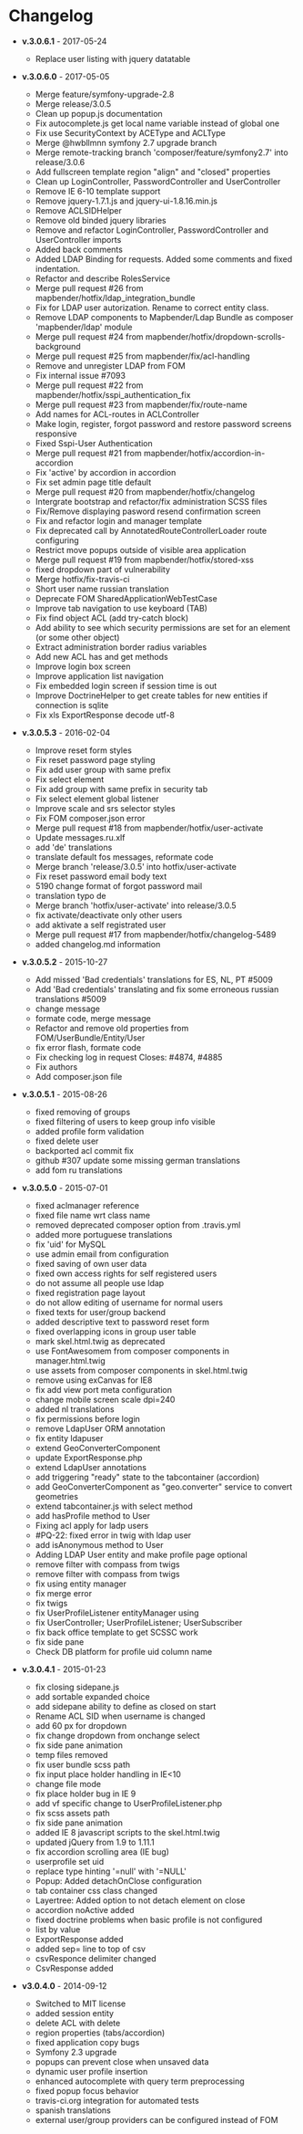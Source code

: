 # Changelog

* **v.3.0.6.1** - 2017-05-24
    - Replace user listing with jquery datatable

* **v.3.0.6.0** - 2017-05-05
    - Merge feature/symfony-upgrade-2.8
    - Merge release/3.0.5
    - Clean up popup.js documentation
    - Fix autocomplete.js get local name variable instead of global one
    - Fix use SecurityContext by ACEType and ACLType
    - Merge @hwbllmnn symfony 2.7 upgrade branch
    - Merge remote-tracking branch 'composer/feature/symfony2.7' into release/3.0.6
    - Add fullscreen template region "align" and "closed" properties
    - Clean up LoginController, PasswordController and UserController
    - Remove IE 6-10 template support
    - Remove jquery-1.7.1.js and jquery-ui-1.8.16.min.js
    - Remove ACLSIDHelper
    - Remove old binded jquery libraries
    - Remove and refactor LoginController, PasswordController and UserController imports
    - Added back comments
    - Added LDAP Binding for requests. Added some comments and fixed indentation.
    - Refactor and describe RolesService
    - Merge pull request #26 from mapbender/hotfix/ldap_integration_bundle
    - Fix for LDAP user autorization. Rename to correct entity class.
    - Remove LDAP components to Mapbender/Ldap Bundle as composer 'mapbender/ldap' module
    - Merge pull request #24 from mapbender/hotfix/dropdown-scrolls-background
    - Merge pull request #25 from mapbender/fix/acl-handling
    - Remove and unregister LDAP from FOM
    - Fix internal issue #7093
    - Merge pull request #22 from mapbender/hotfix/sspi_authentication_fix
    - Merge pull request #23 from mapbender/fix/route-name
    - Add names for ACL-routes in ACLController
    - Make login, register, forgot password and restore password screens responsive
    - Fixed Sspi-User Authentication
    - Merge pull request #21 from mapbender/hotfix/accordion-in-accordion
    - Fix 'active' by accordion in accordion
    - Fix set admin page title default
    - Merge pull request #20 from mapbender/hotfix/changelog
    - Intergrate bootstrap and refactor/fix administration SCSS files
    - Fix/Remove displaying pasword resend confirmation screen
    - Fix and refactor login and manager template
    - Fix deprecated call by AnnotatedRouteControllerLoader route  configuring
    - Restrict move popups outside of visible area application
    - Merge pull request #19 from mapbender/hotfix/stored-xss
    - fixed dropdown part of vulnerability
    - Merge hotfix/fix-travis-ci
    - Short user name russian translation
    - Deprecate FOM SharedApplicationWebTestCase
    - Improve tab navigation to use keyboard (TAB)
    - Fix find object ACL (add try-catch block)
    - Add ability to see which security permissions are set for an element (or some other object)
    - Extract administration border radius variables
    - Add new ACL has and get methods
    - Improve login box screen
    - Improve application list navigation
    - Fix embedded login screen if session time is out
    - Improve DoctrineHelper to get create tables for new entities if connection is sqlite
    - Fix xls ExportResponse decode utf-8

* **v.3.0.5.3** - 2016-02-04
    - Improve reset form styles
    - Fix reset password page styling
    - Fix add user group with same prefix
    - Fix select element
    - Fix add group with same prefix in security tab
    - Fix select element global listener
    - Improve scale and srs selector styles
    - Fix FOM composer.json error
    - Merge pull request #18 from mapbender/hotfix/user-activate
    - Update messages.ru.xlf
    - add 'de' translations
    - translate default fos messages, reformate code
    - Merge branch 'release/3.0.5' into hotfix/user-activate
    - Fix reset password email body text
    - 5190 change format of forgot password mail
    - translation typo de
    - Merge branch 'hotfix/user-activate' into release/3.0.5
    - fix activate/deactivate only other users
    - add aktivate a self registrated user
    - Merge pull request #17 from mapbender/hotfix/changelog-5489
    - added changelog.md information

* **v.3.0.5.2** - 2015-10-27
    - Add missed 'Bad credentials' translations for ES, NL, PT #5009
    - Add 'Bad credentials' translating and fix some erroneous russian translations #5009
    - change message
    - formate code, merge message
    - Refactor and remove old properties from FOM/UserBundle/Entity/User
    - fix error flash, formate code
    - Fix checking log in request Closes: #4874, #4885
    - Fix authors
    - Add composer.json file

* **v.3.0.5.1** - 2015-08-26
    - fixed removing of groups
    - fixed filtering of users to keep group info visible
    - added profile form validation
    - fixed delete user
    - backported acl commit fix
    - github #307 update some missing german translations
    - add fom  ru translations

* **v.3.0.5.0** - 2015-07-01
    -  fixed aclmanager reference
    -  fixed file name wrt class name
    -  removed deprecated composer option from .travis.yml
    -  added more portuguese translations
    -  fix 'uid' for MySQL
    -  use admin email from configuration
    -  fixed saving of own user data
    -  fixed own access rights for self registered users
    -  do not assume all people use ldap
    -  fixed registration page layout
    -  do not allow editing of username for normal users
    -  fixed texts for user/group backend
    -  added descriptive text to password reset form
    -  fixed overlapping icons in group user table
    -  mark skel.html.twig as deprecated
    -  use FontAwesomem from composer components in manager.html.twig
    -  use assets from composer components in skel.html.twig
    -  remove using exCanvas for IE8
    -  fix add view port meta configuration
    -  change mobile screen scale dpi=240
    -  added nl translations
    -  fix permissions before login
    -  remove LdapUser ORM annotation
    -  fix entity ldapuser
    -  extend GeoConverterComponent
    -  update ExportResponse.php
    -  extend LdapUser annotations
    -  add triggering "ready" state to the tabcontainer (accordion)
    -  add GeoConverterComponent as "geo.converter" service to convert geometries
    -  extend tabcontainer.js with select method
    -  add hasProfile method to User
    -  Fixing acl apply for ladp users
    -  #PQ-22: fixed error in twig with ldap user
    -  add isAnonymous method to User
    -  Adding LDAP User entity and make profile page optional
    -  remove filter with compass from twigs
    -  remove filter with compass from twigs
    -  fix using entity manager
    -  fix merge error
    -  fix twigs
    -  fix UserProfileListener entityManager using
    -  fix UserController; UserProfileListener; UserSubscriber
    -  fix back office template to get SCSSC  work
    -  fix side pane
    -  Check DB platform for profile uid column name

* **v.3.0.4.1** - 2015-01-23
    - fix closing sidepane.js
    - add sortable expanded choice
    - add sidepane ability to define as closed on start
    - Rename ACL SID when username is changed
    - add 60 px for dropdown
    - fix change dropdown from onchange select
    - fix side pane animation
    - temp files removed
    - fix user bundle scss path
    - fix input place holder handling in IE<10
    - change file mode
    - fix place holder bug in IE 9
    - add vf specific change to UserProfileListener.php
    - fix scss assets path
    - fix side pane animation
    - added IE 8 javascript scripts to the skel.html.twig
    - updated jQuery from 1.9 to 1.11.1
    - fix accordion scrolling area (IE bug)
    - userprofile set uid
    - replace type hinting '=null' with '=NULL'
    - Popup: Added detachOnClose configuration
    - tab container css class changed
    - Layertree: Added option to not detach element on close
    - accordion noActive added
    - fixed doctrine problems when basic profile is not configured
    - list by value
    - ExportResponse added
    - added sep= line to top of csv
    - csvResponce delimiter changed
    - CsvResponse added

* **v3.0.4.0** - 2014-09-12
    - Switched to MIT license
    - added session entity
    - delete ACL with delete
    - region properties (tabs/accordion)
    - fixed application copy bugs
    - Symfony 2.3 upgrade
    - popups can prevent close when unsaved data
    - dynamic user profile insertion
    - enhanced autocomplete with query term preprocessing
    - fixed popup focus behavior
    - travis-ci.org integration for automated tests
    - spanish translations
    - external user/group providers can be configured instead of FOM

